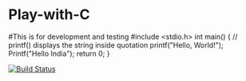 # Play-with-C
#This is for development and testing
#include <stdio.h>
int main() {
   // printf() displays the string inside quotation
   printf("Hello, World!");
   Printf("Hello India");
   return 0;
}


[![Build Status](https://travis-ci.org/bha86/Play-with-C.svg?branch=master)](https://travis-ci.org/bha86/Play-with-C)
